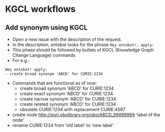 # KGCL workflows

## Add synonym using KGCL

- Open a new issue with the description of the request.
 - In the description, ontobot looks for the phrase `Hey ontobot!, apply: `
 - This phase should be followed by bullets of KGCL (Knowledge Graph Change Language) commands
 - For e.g.:
 
 ```
Hey ontobot! apply:
 - create broad synonym 'ABCD' for CURIE:1234
```

- Commands that are functional as of now:
  - create broad synonym 'ABCD' for CURIE:1234
  - create exact synonym 'ABCD' for CURIE:1234
  - create narrow synonym 'ABCD' for CURIE:1234
  - create related synonym 'ABCD' for CURIE:1234
  - obsolete CURIE:1234 with replacement CURIE:4567
 - create node http://purl.obolibrary.org/obo/ABCD_99999999 'label of the node'
 - rename CURIE:1234 from 'old label' to 'new label'
